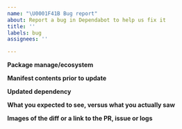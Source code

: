 ```yaml
---
name: "\U0001F41B Bug report"
about: Report a bug in Dependabot to help us fix it
title: ''
labels: bug
assignees: ''

---
```

<!-- Please search existing issues to avoid creating duplicates. -->

<!-- The Dependabot team is currently at reduced capacity, because of this our
response times on issues will be slower than we'd like. -->

<!-- The more information you can provide, the easier it will be to reproduce the issue and find a fix -->

**Package manage/ecosystem**
<!-- ruby:bundler, javascript, docker.. etc -->
**Manifest contents prior to update**
<!-- If applicable, link to package.json, Gemfile.. etc -->
**Updated dependency**
<!-- If applicable, the dependency name and to and from versions -->
**What you expected to see, versus what you actually saw**
<!-- A clear and concise description of what you expected to happen -->
**Images of the diff or a link to the PR, issue or logs**
<!-- If applicable, add links to public PR's or Issues that Dependabot opened, and/or
paste in any related logs -->
